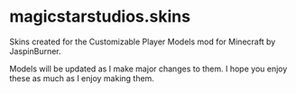 # magicstarstudios.skins
Skins created for the Customizable Player Models mod for Minecraft by JaspinBurner.

Models will be updated as I make major changes to them. I hope you enjoy these as much as I enjoy making them.
